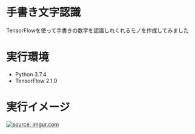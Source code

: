 # 手書き文字認識

TensorFlowを使って手書きの数字を認識しれくれるモノを作成してみました

# 実行環境
- Python 3.7.4
- TensorFlow 2.1.0

# 実行イメージ
<a href="https://imgur.com/z03KUNg"><img src="https://i.imgur.com/z03KUNg.png" title="source: imgur.com" /></a>